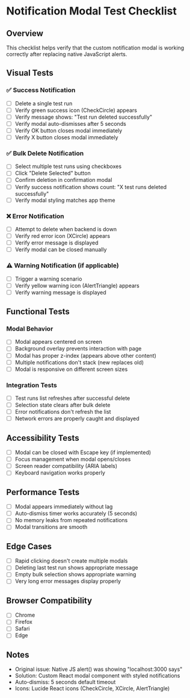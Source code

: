 # Notification Modal Test Checklist

## Overview
This checklist helps verify that the custom notification modal is working correctly after replacing native JavaScript alerts.

## Visual Tests

### ✅ Success Notification
- [ ] Delete a single test run
- [ ] Verify green success icon (CheckCircle) appears
- [ ] Verify message shows: "Test run deleted successfully"
- [ ] Verify modal auto-dismisses after 5 seconds
- [ ] Verify OK button closes modal immediately
- [ ] Verify X button closes modal immediately

### ✅ Bulk Delete Notification
- [ ] Select multiple test runs using checkboxes
- [ ] Click "Delete Selected" button
- [ ] Confirm deletion in confirmation modal
- [ ] Verify success notification shows count: "X test runs deleted successfully"
- [ ] Verify modal styling matches app theme

### ❌ Error Notification
- [ ] Attempt to delete when backend is down
- [ ] Verify red error icon (XCircle) appears
- [ ] Verify error message is displayed
- [ ] Verify modal can be closed manually

### ⚠️ Warning Notification (if applicable)
- [ ] Trigger a warning scenario
- [ ] Verify yellow warning icon (AlertTriangle) appears
- [ ] Verify warning message is displayed

## Functional Tests

### Modal Behavior
- [ ] Modal appears centered on screen
- [ ] Background overlay prevents interaction with page
- [ ] Modal has proper z-index (appears above other content)
- [ ] Multiple notifications don't stack (new replaces old)
- [ ] Modal is responsive on different screen sizes

### Integration Tests
- [ ] Test runs list refreshes after successful delete
- [ ] Selection state clears after bulk delete
- [ ] Error notifications don't refresh the list
- [ ] Network errors are properly caught and displayed

## Accessibility Tests
- [ ] Modal can be closed with Escape key (if implemented)
- [ ] Focus management when modal opens/closes
- [ ] Screen reader compatibility (ARIA labels)
- [ ] Keyboard navigation works properly

## Performance Tests
- [ ] Modal appears immediately without lag
- [ ] Auto-dismiss timer works accurately (5 seconds)
- [ ] No memory leaks from repeated notifications
- [ ] Modal transitions are smooth

## Edge Cases
- [ ] Rapid clicking doesn't create multiple modals
- [ ] Deleting last test run shows appropriate message
- [ ] Empty bulk selection shows appropriate warning
- [ ] Very long error messages display properly

## Browser Compatibility
- [ ] Chrome
- [ ] Firefox
- [ ] Safari
- [ ] Edge

## Notes
- Original issue: Native JS alert() was showing "localhost:3000 says"
- Solution: Custom React modal component with styled notifications
- Auto-dismiss: 5 seconds default timeout
- Icons: Lucide React icons (CheckCircle, XCircle, AlertTriangle)